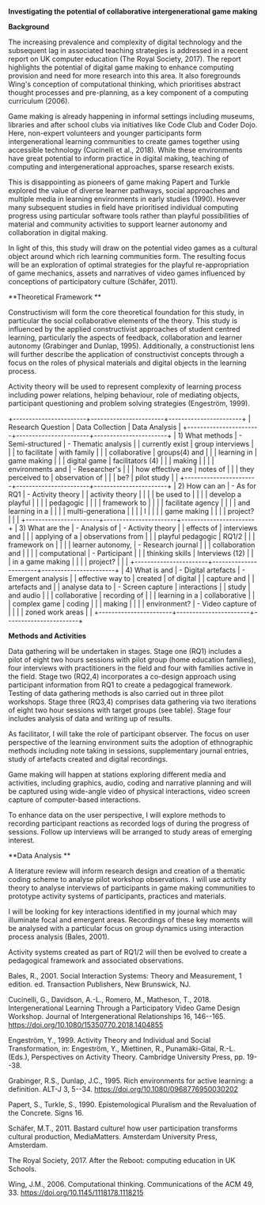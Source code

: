 **Investigating the potential of collaborative intergenerational game making**

**Background**

The increasing prevalence and complexity of digital technology and the subsequent lag in associated teaching strategies is addressed in a recent report on UK computer education (The Royal Society, 2017). The report highlights the potential of digital game making to enhance computing provision and need for more research into this area. It also foregrounds Wing's conception of computational thinking, which prioritises abstract thought processes and pre-planning, as a key component of a computing curriculum (2006).

Game making is already happening in informal settings including museums, libraries and after school clubs via initiatives like Code Club and Coder Dojo. Here, non-expert volunteers and younger participants form intergenerational learning communities to create games together using accessible technology (Cucinelli et al., 2018). While these environments have great potential to inform practice in digital making, teaching of computing and intergenerational approaches, sparse research exists.

This is disappointing as pioneers of game making Papert and Turkle explored the value of diverse learner pathways, social approaches and multiple media in learning environments in early studies (1990). However many subsequent studies in field have prioritised individual computing progress using particular software tools rather than playful possibilities of material and community activities to support learner autonomy and collaboration in digital making.

In light of this, this study will draw on the potential video games as a cultural object around which rich learning communities form. The resulting focus will be an exploration of optimal strategies for the playful re-appropriation of game mechanics, assets and narratives of video games influenced by conceptions of participatory culture (Schäfer, 2011).

**Theoretical Framework **

Constructivism will form the core theoretical foundation for this study, in particular the social collaborative elements of the theory. This study is influenced by the applied constructivist approaches of student centred learning, particularly the aspects of feedback, collaboration and learner autonomy (Grabinger and Dunlap, 1995). Additionally, a constructionist lens will further describe the application of constructivist concepts through a focus on the roles of physical materials and digital objects in the learning process.

Activity theory will be used to represent complexity of learning process including power relations, helping behaviour, role of mediating objects, participant questioning and problem solving strategies (Engeström, 1999).

+-----------------------+-----------------------+-----------------------+ | Research Question     | Data Collection       | Data Analysis         | +-----------------------+-----------------------+-----------------------+ | 1)  What methods      | -   Semi-structured   | -   Thematic analysis | |     currently exist   |     group interviews  |                       | |     to facilitate     |     with family       |                       | |     collaborative     |     groups(4) and     |                       | |     learning in       |     game making       |                       | |     digital game      |     facilitators (4)  |                       | |     making            |                       |                       | |     environments and  | -   Researcher's      |                       | |     how effective are |     notes of          |                       | |     they perceived to |     observation of    |                       | |     be?               |     pilot study       |                       | +-----------------------+-----------------------+-----------------------+ | 2)  How can an        | -   As for RQ1        | -   Activity theory   | |     activity theory   |                       |                       | |     be used to        |                       |                       | |     develop a playful |                       |                       | |     pedagogic         |                       |                       | |     framework to      |                       |                       | |     facilitate agency |                       |                       | |     and learning in a |                       |                       | |     multi-generationa |                       |                       | | l                     |                       |                       | |     game making       |                       |                       | |     project?          |                       |                       | +-----------------------+-----------------------+-----------------------+ | 3)  What are the      | -   Analysis of       | -   Activity theory   | |     effects of        |     interviews and    |                       | |     applying of a     |     observations from |                       | |     playful pedagogic |     RQ1/2             |                       | |     framework on      |                       |                       | |     learner autonomy, | -   Research journal  |                       | |     collaboration and |                       |                       | |     computational     | -   Participant       |                       | |     thinking skills   |     Interviews (12)   |                       | |     in a game making  |                       |                       | |     project?          |                       |                       | +-----------------------+-----------------------+-----------------------+ | 4)  What is and       | -   Digital artefacts | -   Emergent analysis | |     effective way to  |     created           |     of digital        | |     capture and       |                       |     artefacts and     | |     analyse data to   | -   Screen capture    |     interactions      | |     study             |     and audio         |                       | |     collaborative     |     recording of      |                       | |     learning in a     |     collaborative     |                       | |     complex game      |     coding            |                       | |     making            |                       |                       | |     environment?      | -   Video capture of  |                       | |                       |     zoned work areas  |                       | +-----------------------+-----------------------+-----------------------+

**Methods and Activities**

Data gathering will be undertaken in stages. Stage one (RQ1) includes a pilot of eight two hours sessions with pilot group (home education families), four interviews with practitioners in the field and four with families active in the field. Stage two (RQ2,4) incorporates a co-design approach using participant information from RQ1 to create a pedagogical framework. Testing of data gathering methods is also carried out in three pilot workshops. Stage three (RQ3,4) comprises data gathering via two iterations of eight two hour sessions with target groups (see table). Stage four includes analysis of data and writing up of results.

As facilitator, I will take the role of participant observer. The focus on user perspective of the learning environment suits the adoption of ethnographic methods including note taking in sessions, supplementary journal entries, study of artefacts created and digital recordings.

Game making will happen at stations exploring different media and activities, including graphics, audio, coding and narrative planning and will be captured using wide-angle video of physical interactions, video screen capture of computer-based interactions.

To enhance data on the user perspective, I will explore methods to recording participant reactions as recorded logs of during the progress of sessions. Follow up interviews will be arranged to study areas of emerging interest.

**Data Analysis **

A literature review will inform research design and creation of a thematic coding scheme to analyse pilot workshop observations. I will use activity theory to analyse interviews of participants in game making communities to prototype activity systems of participants, practices and materials.

I will be looking for key interactions identified in my journal which may illuminate focal and emergent areas. Recordings of these key moments will be analysed with a particular focus on group dynamics using interaction process analysis (Bales, 2001).

Activity systems created as part of RQ1/2 will then be evolved to create a pedagogical framework and associated observations.

Bales, R., 2001. Social Interaction Systems: Theory and Measurement, 1 edition. ed. Transaction Publishers, New Brunswick, NJ.

Cucinelli, G., Davidson, A.-L., Romero, M., Matheson, T., 2018. Intergenerational Learning Through a Participatory Video Game Design Workshop. Journal of Intergenerational Relationships 16, 146--165. https://doi.org/10.1080/15350770.2018.1404855

Engeström, Y., 1999. Activity Theory and Individual and Social Transformation, in: Engeström, Y., Miettinen, R., Punamäki-Gitai, R.-L. (Eds.), Perspectives on Activity Theory. Cambridge University Press, pp. 19--38.

Grabinger, R.S., Dunlap, J.C., 1995. Rich environments for active learning: a definition. ALT-J 3, 5--34. https://doi.org/10.1080/0968776950030202

Papert, S., Turkle, S., 1990. Epistemological Pluralism and the Revaluation of the Concrete. Signs 16.

Schäfer, M.T., 2011. Bastard culture! how user participation transforms cultural production, MediaMatters. Amsterdam University Press, Amsterdam.

The Royal Society, 2017. After the Reboot: computing education in UK Schools.

Wing, J.M., 2006. Computational thinking. Communications of the ACM 49, 33. https://doi.org/10.1145/1118178.1118215 
